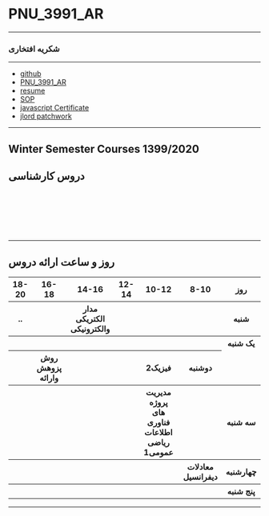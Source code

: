# PNU_3991_AR
---------
### شکریه افتخاری
 
---
- [github](https://github.com/sh-eftekhari/PNU_3991_AR)
- [PNU_3991_AR](https://github.com/sh-eftekhari/PNU_3991_AR)
- [resume](https://sh-eftekhari.github.io/)
- [SOP](https://sh-eftekhari.github.io/SOP/) 
- [javascript Certificate](js.jpeg)
- [jlord patchwork](jlord.jpg)
  
------------------

## Winter Semester Courses 1399/2020

## دروس کارشناسی


<br>

<br>

<br>

<br>

<br>


--------------

## روز و ساعت ارائه دروس

<table style="width:100%">
  <tr>
    <th>18-20</th>
    <th>16-18</th>
    <th>14-16</th>
    <th>12-14</th>
    <th>10-12</th>
    <th>8-10</th>
    <th>روز</th>
  </tr>
  <tr>
    <th>
   
   
   
   
   
   
   ..
   </th>
    <th></th>
    <th>مدار الکتریکی والکترونیکی</th>
    <th></th>
    <th></th>
    <th></th>
    <th>شنبه</th>
  </tr>
   <tr>
    <th></th>
    <th></th>
    <th></th>
    <th></th>
    <th></th>
    <th></th>
    <th>یک شنبه</th>
  </tr>
   <tr>
     <th></th>
     <th>روش پزوهش وارائه</th>
     <th></th>
     <th></th>
     <th>فیزیک2</t
     <th></th>   
    <th>دوشنبه</th>
  </tr>
   <tr>
    <th></th>
    <th></th>
    <th></th>
    <th></th>
    <th>مدیریت پروژه های فناوری اطلاعات 
                         ریاضی عمومی1 </th>
    <th></th>
    <th>سه شنبه</th>
  </tr>
   <tr>
    <th></th>
    <th></th>
    <th></th>
    <th></th>
    <th></th>
    <th>معادلات دیفرانسیل</th>
    <th>چهارشنبه</th>
  </tr>
   <tr>
    <th></th>
    <th></th>
    <th></th>
    <th></th>
    <th></th>
    <th></th>
    <th>پنج شنبه</th>
  </tr>
</table>

--------------

